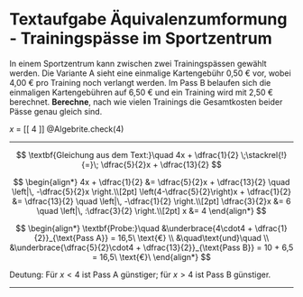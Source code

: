 <!--
version:  0.0.1
language: de


@style
main > *:not(:last-child) {
  margin-bottom: 3rem;
}

input {
    text-align: center;
}

.flex-container {
    display: flex;
    flex-wrap: wrap;
    align-items: stretch;
    gap: 20px;
}

.flex-child {
    flex: 1;
    min-width: 350px;
    margin-right: 20px;
}

@media (max-width: 400px) {
    .flex-child {
        flex: 100%;
        margin-right: 0;
    }
}
@end

formula: \carry   \textcolor{red}{\scriptsize #1}
formula: \digit   \rlap{\carry{#1}}\phantom{#2}#2
formula: \permil  \text{‰}

import: https://raw.githubusercontent.com/LiaTemplates/Tikz-Jax/main/README.md

script: https://cdn.jsdelivr.net/gh/LiaTemplates/Tikz-Jax@main/dist/index.js


import: https://raw.githubusercontent.com/liaTemplates/algebrite/master/README.md




tags: Äquivalenzumformung, Sachaufgabe, niedrig, leicht, Berechnen, 

comment: Löse eine Sachaufgabe mit Bezahlmodellen mittels der Äquivalenzumformung.

author: Martin Lommatzsch

-->




# Textaufgabe Äquivalenzumformung - Trainingspässe im Sportzentrum

In einem Sportzentrum kann zwischen zwei Trainingspässen gewählt werden. Die Variante A sieht eine einmalige Kartengebühr 0,50 € vor, wobei 4,00 € pro Training noch verlangt werden. Im Pass B belaufen sich die einmaligen Kartengebühren auf 6,50 € und ein Training wird mit 2,50 € berechnet. **Berechne**, nach wie vielen Trainings die Gesamtkosten beider Pässe genau gleich sind.

<!-- data-solution-button="5"-->
$x$ = [[  4  ]]
@Algebrite.check(4)
************
$$
\textbf{Gleichung aus dem Text:}\quad 
4x + \dfrac{1}{2} \;\stackrel{!}{=}\; \dfrac{5}{2}x + \dfrac{13}{2}
$$

$$
\begin{align*}
4x + \dfrac{1}{2} &= \dfrac{5}{2}x + \dfrac{13}{2} \quad \left|\, -\dfrac{5}{2}x \right.\\[2pt]
\left(4-\dfrac{5}{2}\right)x + \dfrac{1}{2} &= \dfrac{13}{2} \quad \left|\, -\dfrac{1}{2} \right.\\[2pt]
\dfrac{3}{2}x &= 6 \quad \left|\, :\dfrac{3}{2} \right.\\[2pt]
x &= 4
\end{align*}
$$

$$
\begin{align*}
\textbf{Probe:}\quad 
&\underbrace{4\cdot4 + \dfrac{1}{2}}_{\text{Pass A}} = 16,5\ \text{€}  \\
&\quad\text{und}\quad  \\
&\underbrace{\dfrac{5}{2}\cdot4 + \dfrac{13}{2}}_{\text{Pass B}} = 10 + 6,5 = 16,5\ \text{€}\
\end{align*}
$$


Deutung: Für $x<4$ ist Pass A günstiger; für $x>4$ ist Pass B günstiger.

************